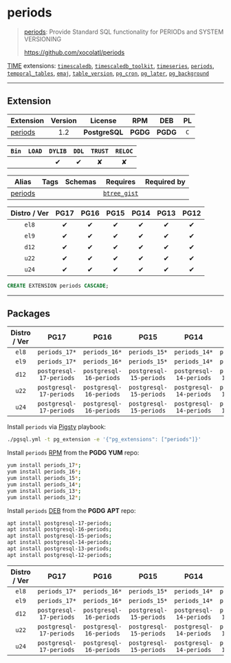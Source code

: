 # periods


> [periods](https://github.com/xocolatl/periods): Provide Standard SQL functionality for PERIODs and SYSTEM VERSIONING
>
> https://github.com/xocolatl/periods





[TIME](/time) extensions: [`timescaledb`](/timescaledb), [`timescaledb_toolkit`](/timescaledb_toolkit), [`timeseries`](/timeseries), [`periods`](/periods), [`temporal_tables`](/temporal_tables), [`emaj`](/emaj), [`table_version`](/table_version), [`pg_cron`](/pg_cron), [`pg_later`](/pg_later), [`pg_background`](/pg_background)


-------
## Extension


| Extension | Version | License | RPM | DEB | PL |
|-----------|:-------:|:-------:|:---:|:---:|:--:|
| [periods](https://github.com/xocolatl/periods) | 1.2 | **<span class="tcblue">PostgreSQL</span>** | **<span class="tccyan">PGDG</span>** | **<span class="tccyan">PGDG</span>** | `C` |



| `Bin` | `LOAD` | `DYLIB` | `DDL` | `TRUST` | `RELOC` |
|:-----:|:------:|:-------:|:-----:|:-------:|:-------:|
|  |  | <span class="tcblue">✔</span> | <span class="tcblue">✔</span> | <span class="tcwarn">✘</span> | <span class="tcwarn">✘</span> |



| Alias | Tags | Schemas | Requires | Required by |
|-------|------|---------|----------|-------------|
| [periods](/periods) |  |  | [`btree_gist`](btree_gist) |  |



| Distro / Ver | PG17 | PG16 | PG15 | PG14 | PG13 | PG12 |
|:------------:|:----:|:----:|:----:|:----:|:----:|:----:|
| `el8` | <span class="tcblue">✔</span> | <span class="tcblue">✔</span> | <span class="tcblue">✔</span> | <span class="tcblue">✔</span> | <span class="tcblue">✔</span> | <span class="tcblue">✔</span> |
| `el9` | <span class="tcblue">✔</span> | <span class="tcblue">✔</span> | <span class="tcblue">✔</span> | <span class="tcblue">✔</span> | <span class="tcblue">✔</span> | <span class="tcblue">✔</span> |
| `d12` | <span class="tcblue">✔</span> | <span class="tcblue">✔</span> | <span class="tcblue">✔</span> | <span class="tcblue">✔</span> | <span class="tcblue">✔</span> | <span class="tcblue">✔</span> |
| `u22` | <span class="tcblue">✔</span> | <span class="tcblue">✔</span> | <span class="tcblue">✔</span> | <span class="tcblue">✔</span> | <span class="tcblue">✔</span> | <span class="tcblue">✔</span> |
| `u24` | <span class="tcblue">✔</span> | <span class="tcblue">✔</span> | <span class="tcblue">✔</span> | <span class="tcblue">✔</span> | <span class="tcblue">✔</span> | <span class="tcblue">✔</span> |





```sql
CREATE EXTENSION periods CASCADE;
```

-----------


## Packages


| Distro / Ver | PG17 | PG16 | PG15 | PG14 | PG13 | PG12 |
|:------------:|:----:|:----:|:----:|:----:|:----:|:----:|
| `el8` | `periods_17*` | `periods_16*` | `periods_15*` | `periods_14*` | `periods_13*` | `periods_12*` |
| `el9` | `periods_17*` | `periods_16*` | `periods_15*` | `periods_14*` | `periods_13*` | `periods_12*` |
| `d12` | `postgresql-17-periods` | `postgresql-16-periods` | `postgresql-15-periods` | `postgresql-14-periods` | `postgresql-13-periods` | `postgresql-12-periods` |
| `u22` | `postgresql-17-periods` | `postgresql-16-periods` | `postgresql-15-periods` | `postgresql-14-periods` | `postgresql-13-periods` | `postgresql-12-periods` |
| `u24` | `postgresql-17-periods` | `postgresql-16-periods` | `postgresql-15-periods` | `postgresql-14-periods` | `postgresql-13-periods` | `postgresql-12-periods` |



Install `periods` via [Pigsty](https://pigsty.io/docs/pgext/usage/install/) playbook:

```bash
./pgsql.yml -t pg_extension -e '{"pg_extensions": ["periods"]}'
```


Install `periods` [RPM](/rpm) from the **<span class="tccyan">PGDG</span>** **YUM** repo:

```bash
yum install periods_17*;
yum install periods_16*;
yum install periods_15*;
yum install periods_14*;
yum install periods_13*;
yum install periods_12*;
```


Install `periods` [DEB](/deb) from the **<span class="tccyan">PGDG</span>** **APT** repo:

```bash
apt install postgresql-17-periods;
apt install postgresql-16-periods;
apt install postgresql-15-periods;
apt install postgresql-14-periods;
apt install postgresql-13-periods;
apt install postgresql-12-periods;
```




| Distro / Ver | PG17 | PG16 | PG15 | PG14 | PG13 | PG12 |
|:------------:|:----:|:----:|:----:|:----:|:----:|:----:|
| `el8` | `periods_17*` | `periods_16*` | `periods_15*` | `periods_14*` | `periods_13*` | `periods_12*` |
| `el9` | `periods_17*` | `periods_16*` | `periods_15*` | `periods_14*` | `periods_13*` | `periods_12*` |
| `d12` | `postgresql-17-periods` | `postgresql-16-periods` | `postgresql-15-periods` | `postgresql-14-periods` | `postgresql-13-periods` | `postgresql-12-periods` |
| `u22` | `postgresql-17-periods` | `postgresql-16-periods` | `postgresql-15-periods` | `postgresql-14-periods` | `postgresql-13-periods` | `postgresql-12-periods` |
| `u24` | `postgresql-17-periods` | `postgresql-16-periods` | `postgresql-15-periods` | `postgresql-14-periods` | `postgresql-13-periods` | `postgresql-12-periods` |





